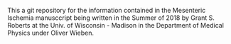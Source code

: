 This a git repository for the information contained in the Mesenteric Ischemia manusccript being written in the Summer of 2018 by Grant S. Roberts at the Univ. of Wisconsin - Madison in the Department of Medical Physics under Oliver Wieben.

